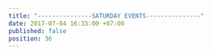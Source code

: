 ```yaml
---
title: "---------------SATURDAY EVENTS---------------"
date: 2017-07-04 16:33:00 +07:00
published: false
position: 36
---
```


